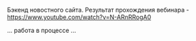Бэкенд новостного сайта. Результат прохождения вебинара - https://www.youtube.com/watch?v=N-ARnRRogA0

... работа в процессе ...
